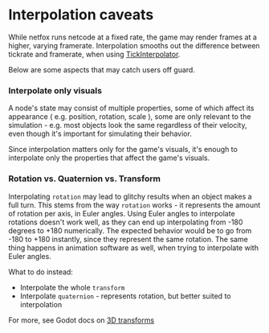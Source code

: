 # Interpolation caveats

While netfox runs netcode at a fixed rate, the game may render frames at a
higher, varying framerate. Interpolation smooths out the difference between
tickrate and framerate, when using [TickInterpolator].

Below are some aspects that may catch users off guard.

### Interpolate only visuals

A node's state may consist of multiple properties, some of which affect its
appearance ( e.g. position, rotation, scale ), some are only relevant to the
simulation - e.g. most objects look the same regardless of their velocity, even
though it's important for simulating their behavior.

Since interpolation matters only for the game's visuals, it's enough to
interpolate only the properties that affect the game's visuals.

### Rotation vs. Quaternion vs. Transform

Interpolating `rotation` may lead to glitchy results when an object makes a
full turn. This stems from the way `rotation` works - it represents the amount
of rotation per axis, in Euler angles. Using Euler angles to interpolate
rotations doesn't work well, as they can end up interpolating from -180 degrees
to +180 numerically. The expected behavior would be to go from -180 to +180
instantly, since they represent the same rotation. The same thing happens in
animation software as well, when trying to interpolate with Euler angles.

What to do instead:

* Interpolate the whole `transform`
* Interpolate `quaternion` - represents rotation, but better suited to
  interpolation

For more, see Godot docs on [3D transforms]

[TickInterpolator]: ../nodes/tick-interpolator.md
[3D transforms]: https://docs.godotengine.org/en/stable/tutorials/3d/using_transforms.html


